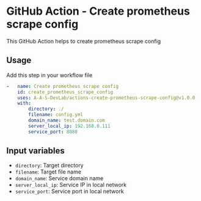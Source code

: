 # GitHub Action - Create prometheus scrape config

This GitHub Action helps to create prometheus scrape config


## Usage

Add this step in your workflow file
```yaml
-   name: Create prometheus scrape config
    id: create_prometheus_scrape_config
    uses: A-A-S-DevLab/actions-create-prometheus-scrape-config@v1.0.0
    with:
        directory: ./
        filename: config.yml
        domain_name: test.domain.com
        server_local_ip: 192.168.0.111
        service_port: 8080
```

## Input variables

- `directory`: Target directory
- `filename`: Target file name
- `domain_name`: Service domain name
- `server_local_ip`: Service IP in local network
- `service_port`: Service port in local network